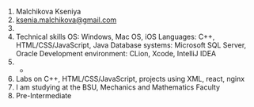 1. Malchikova Kseniya
2. ksenia.malchikova@gmail.com 
3. 
4. Technical skills
    OS: Windows, Mac OS, iOS
    Languages: C++, HTML/CSS/JavaScript, Java
    Database systems: Microsoft SQL Server, Oracle
    Development environment: CLion, Xcode, IntelliJ IDEA
5. -
6. Labs on C++, HTML/CSS/JavaScript, projects using XML, react, nginx
7. I am studying at the BSU, Mechanics and Mathematics Faculty
8. Pre-Intermediate
